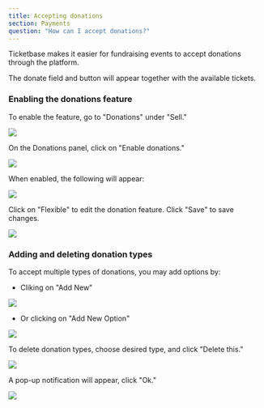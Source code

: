 ```yaml
---
title: Accepting donations
section: Payments
question: "How can I accept donations?"
---
```


Ticketbase makes it easier for fundraising events to accept donations through the platform. 

The donate field and button will appear together with the available tickets.


### Enabling the donations feature

To enable the feature, go to "Donations" under "Sell."

![](http://i.imgur.com/UejNnav.png)


On the Donations panel, click on "Enable donations."

![](http://i.imgur.com/OMpdA8E.png)


When enabled, the following will appear:

![](http://i.imgur.com/OfcInVw.png)


Click on "Flexible" to edit the donation feature. Click "Save" to save changes.

![](http://i.imgur.com/zSt0gM8.png)


### Adding and deleting donation types

To accept multiple types of donations, you may add options by:

   * Cliking on "Add New"
   
   ![](http://i.imgur.com/dV2dXJ8.png)
   
   * Or clicking on "Add New Option"
   
   ![](http://i.imgur.com/xESKTnh.png)
   

To delete donation types, choose desired type, and click "Delete this."

![](http://i.imgur.com/eUhDI1P.png)


A pop-up notification will appear, click "Ok."

![](http://i.imgur.com/g3NHcHO.png)

